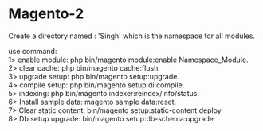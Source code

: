 # Magento-2
Create a directory named : 'Singh'  which is the namespace for all modules.

use command: <br/>
1> enable module: php bin/magento module:enable Namespace_Module. <br/>
2> clear cache:  php bin/magento cache:flush. <br/>
3> upgrade setup: php bin/magento setup:upgrade. <br/>
4> compile setup: php bin/magento setup:di:compile. <br/>
5> indexing: php bin/magento indexer:reindex/info/status. <br/>
6> Install sample data: magento sample data:reset. <br/>
7> Clear static content: bin/magento setup:static-content:deploy <br/>
8> Db setup upgrade: bin/magento setup:db-schema:upgrade <br/>
